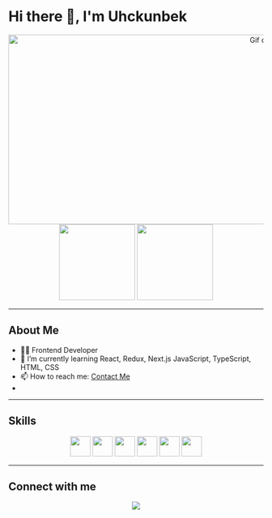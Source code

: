 # Hi there 👋, I'm Uhckunbek

<center>
      <img
        width="1000"
        height="375"
        src="https://github.com/user-attachments/assets/599dce79-d609-4dc9-880f-78d79b045821"
        style="object-fit: cover"
        alt="Gif сүрөт"
      />
    </center>

<div align="center">
  <img src="https://github-readme-stats.vercel.app/api?username=uhckunbek006&show_icons=true&theme=tokyonight" height="150" />
  <img src="https://github-readme-stats.vercel.app/api/top-langs/?username=uhckunbek006&layout=compact&theme=tokyonight" height="150" />
</div>

---

## About Me
- 👨‍💻 Frontend Developer
- 🌱 I’m currently learning React, Redux, Next.js JavaScript, TypeScript, HTML, CSS
- 📫 How to reach me: [Contact Me](https://github.com/uhckunbek006)
- 

---

## Skills
<div align="center">
  <img src="https://cdn.jsdelivr.net/gh/devicons/devicon/icons/html5/html5-original.svg" width="40" height="40"/>
  <img src="https://cdn.jsdelivr.net/gh/devicons/devicon/icons/css3/css3-original.svg" width="40" height="40"/>
  <img src="https://cdn.jsdelivr.net/gh/devicons/devicon/icons/javascript/javascript-original.svg" width="40" height="40"/>
  <img src="https://cdn.jsdelivr.net/gh/devicons/devicon/icons/react/react-original.svg" width="40" height="40"/>
  <img src="https://cdn.jsdelivr.net/gh/devicons/devicon/icons/redux/redux-original.svg" width="40" height="40"/>
  <img src="https://cdn.jsdelivr.net/gh/devicons/devicon/icons/typescript/typescript-original.svg" width="40" height="40"/>
</div>

---

## Connect with me
<div align="center">
  <a href="https://github.com/uhckunbek006" target="_blank">
    <img src="https://img.shields.io/badge/GitHub-uhckunbek006-181717?style=for-the-badge&logo=github" />
  </a>
</div>
